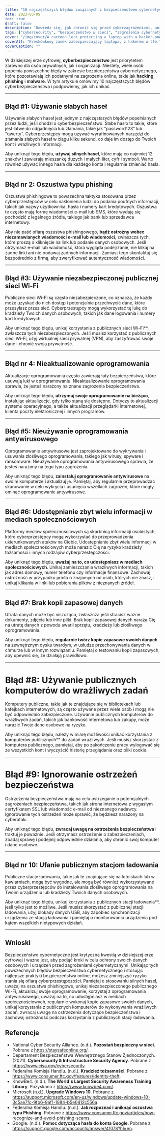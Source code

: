 ```yaml
---
title: "10 najczęstszych błędów związanych z bezpieczeństwem cybernetycznym i jak ich uniknąć"
date: 2023-03-09
toc: true
draft: false
description: "Dowiedz się, jak chronić się przed cyberzagrożeniami, unikając tych 10 powszechnych błędów cyberbezpieczeństwa."
tags: ["cybersecurity", "bezpieczeństwo w sieci", "zagrożenia cybernetyczne", "hakowanie", "phishing", "złośliwe oprogramowanie", "hasła", "publiczna sieć Wi-Fi", "antywirus", "media społecznościowe", "kopia zapasowa danych", "ostrzeżenia dotyczące bezpieczeństwa", "publiczne stacje ładowania", "bezpieczeństwo komputerowe", "zapobieganie cyberprzestępczości", "kradzież tożsamości", "prywatność cyfrowa", "bezpieczeństwo sieci", "aktualizacje oprogramowania", "bezpieczeństwo w sieci"]
cover: "/img/cover/A_cartoon_lock_protecting_a_laptop_with_a_hacker.png"
coverAlt: "Kreskówkowy zamek zabezpieczający laptopa, z hakerem w tle."
coverCaption: ""
---
```



W dzisiejszej erze cyfrowej, **cyberbezpieczeństwo** jest priorytetem zarówno dla osób prywatnych, jak i organizacji. Niestety, wiele osób popełnia powszechne błędy w zakresie bezpieczeństwa cybernetycznego, które pozostawiają ich podatnymi na zagrożenia online, takie jak **hacking**, **phishing** i **malware**. W tym artykule omówimy 10 najczęstszych błędów cyberbezpieczeństwa i podpowiemy, jak ich unikać.

____

## Błąd #1: Używanie słabych haseł

Używanie słabych haseł jest jednym z najczęstszych błędów popełnianych przez ludzi, jeśli chodzi o cyberbezpieczeństwo. Słabe hasło to takie, które jest łatwe do odgadnięcia lub złamania, takie jak "password123" lub "qwerty". Cyberprzestępcy mogą używać wyrafinowanych narzędzi do złamania słabych haseł w ciągu kilku sekund, co daje im dostęp do Twoich kont i wrażliwych informacji.

Aby uniknąć tego błędu, **używaj silnych haseł**, które mają co najmniej 12 znaków i zawierają mieszankę dużych i małych liter, cyfr i symboli. Warto również używać innego hasła dla każdego konta i regularnie zmieniać hasła.

____


## Błąd nr 2: Oszustwa typu phishing

Oszustwa phishingowe to powszechna taktyka stosowana przez cyberprzestępców w celu nakłonienia ludzi do podania poufnych informacji, takich jak nazwy użytkownika, hasła i numery kart kredytowych. Oszustwa te często mają formę wiadomości e-mail lub SMS, które wydają się pochodzić z legalnego źródła, takiego jak bank lub sprzedawca internetowy.

Aby nie paść ofiarą oszustwa phishingowego, **bądź ostrożny wobec niezamawianych wiadomości e-mail lub wiadomości**, zwłaszcza tych, które proszą o kliknięcie na link lub podanie danych osobowych. Jeśli otrzymasz e-mail lub wiadomość, która wygląda podejrzanie, nie klikaj na żadne linki ani nie podawaj żadnych informacji. Zamiast tego skontaktuj się bezpośrednio z firmą, aby zweryfikować autentyczność wiadomości.

____


## Błąd #3: Używanie niezabezpieczonej publicznej sieci Wi-Fi

Publiczne sieci Wi-Fi są często niezabezpieczone, co oznacza, że każdy może uzyskać do nich dostęp i potencjalnie przechwycić dane, które przesyłasz przez sieć. Cyberprzestępcy mogą wykorzystać tę lukę do kradzieży Twoich danych osobowych, takich jak dane logowania i numery kart kredytowych.

Aby uniknąć tego błędu, unikaj korzystania z publicznych sieci Wi-Fi**, zwłaszcza tych niezabezpieczonych. Jeśli musisz korzystać z publicznych sieci Wi-Fi, użyj wirtualnej sieci prywatnej (VPN), aby zaszyfrować swoje dane i chronić swoją prywatność.

____


## Błąd nr 4: Nieaktualizowanie oprogramowania

Aktualizacje oprogramowania często zawierają łaty bezpieczeństwa, które usuwają luki w oprogramowaniu. Nieaktualizowanie oprogramowania sprawia, że jesteś narażony na znane zagrożenia bezpieczeństwa.

Aby uniknąć tego błędu, **utrzymuj swoje oprogramowanie na bieżąco**, instalując aktualizacje, gdy tylko staną się dostępne. Dotyczy to aktualizacji systemu operacyjnego, a także aktualizacji przeglądarki internetowej, klienta poczty elektronicznej i innych programów.

____


## Błąd #5: Nieużywanie oprogramowania antywirusowego

Oprogramowanie antywirusowe jest zaprojektowane do wykrywania i usuwania złośliwego oprogramowania, takiego jak wirusy, spyware i ransomware. Nieużywanie oprogramowania antywirusowego sprawia, że jesteś narażony na tego typu zagrożenia.

Aby uniknąć tego błędu, **zainstaluj oprogramowanie antywirusowe** na swoim komputerze i aktualizuj je. Pamiętaj, aby regularnie przeprowadzać skanowanie w celu wykrycia i usunięcia wszelkich zagrożeń, które mogły ominąć oprogramowanie antywirusowe.

____


## Błąd #6: Udostępnianie zbyt wielu informacji w mediach społecznościowych

Platformy mediów społecznościowych są skarbnicą informacji osobistych, które cyberprzestępcy mogą wykorzystać do przeprowadzenia ukierunkowanych ataków na Ciebie. Udostępnianie zbyt wielu informacji w mediach społecznościowych może narazić Cię na ryzyko kradzieży tożsamości i innych rodzajów cyberprzestępczości.

Aby uniknąć tego błędu, **uważaj na to, co udostępniasz w mediach społecznościowych**. Unikaj zamieszczania wrażliwych informacji, takich jak adres domowy, numer telefonu czy informacje finansowe. Zachowaj ostrożność w przypadku próśb o znajomych od osób, których nie znasz, i unikaj klikania w linki lub pobierania plików z nieznanych źródeł.

____


## Błąd #7: Brak kopii zapasowej danych

Utrata danych może być niszcząca, zwłaszcza jeśli stracisz ważne dokumenty, zdjęcia lub inne pliki. Brak kopii zapasowej danych naraża Cię na utratę danych z powodu awarii sprzętu, kradzieży lub złośliwego oprogramowania.

Aby uniknąć tego błędu, **regularnie twórz kopie zapasowe swoich danych** na zewnętrznym dysku twardym, w usłudze przechowywania danych w chmurze lub w innym rozwiązaniu. Pamiętaj o testowaniu kopii zapasowych, aby upewnić się, że działają prawidłowo.

____


# Błąd #8: Używanie publicznych komputerów do wrażliwych zadań

Komputery publiczne, takie jak te znajdujące się w bibliotekach lub kafejkach internetowych, są często używane przez wiele osób i mogą nie być odpowiednio zabezpieczone. Używanie publicznych komputerów do wrażliwych zadań, takich jak bankowość internetowa lub zakupy, może narazić Twoje dane osobowe na ryzyko.

Aby uniknąć tego błędu, należy w miarę możliwości unikać korzystania z komputerów publicznych** do zadań wrażliwych. Jeśli musisz skorzystać z komputera publicznego, pamiętaj, aby po zakończeniu pracy wylogować się ze wszystkich kont i wyczyścić historię przeglądania oraz pliki cookie.


____


# Błąd #9: Ignorowanie ostrzeżeń bezpieczeństwa

Ostrzeżenia bezpieczeństwa mają na celu ostrzeganie o potencjalnych zagrożeniach bezpieczeństwa, takich jak strona internetowa z wygasłym certyfikatem SSL lub wiadomość e-mail od nieznanego nadawcy. Ignorowanie tych ostrzeżeń może sprawić, że będziesz narażony na cyberataki.

Aby uniknąć tego błędu, **zwracaj uwagę na ostrzeżenia bezpieczeństwa** i traktuj je poważnie. Jeśli otrzymasz ostrzeżenie o zabezpieczeniach, zbadaj sprawę i podejmij odpowiednie działania, aby chronić swój komputer i dane osobowe.


____

## Błąd nr 10: Ufanie publicznym stacjom ładowania

Publiczne stacje ładowania, takie jak te znajdujące się na lotniskach lub w kawiarniach, mogą być wygodne, ale mogą być również wykorzystywane przez cyberprzestępców do instalowania złośliwego oprogramowania na Twoim urządzeniu lub kradzieży Twoich danych osobowych.

Aby uniknąć tego błędu, unikaj korzystania z publicznych stacji ładowania**, jeśli tylko jest to możliwe. Jeśli musisz skorzystać z publicznej stacji ładowania, użyj blokady danych USB, aby zapobiec synchronizacji urządzenia ze stacją ładowania i pamiętaj o monitorowaniu urządzenia pod kątem wszelkich nietypowych działań.

____


## Wnioski

Bezpieczeństwo cybernetyczne jest krytyczną kwestią w dzisiejszej erze cyfrowej i ważne jest, aby podjąć kroki w celu ochrony swoich danych osobowych i urządzeń przed zagrożeniami cybernetycznymi. Unikając tych powszechnych błędów bezpieczeństwa cybernetycznego i stosując najlepsze praktyki bezpieczeństwa online, możesz zmniejszyć ryzyko stania się ofiarą cyberprzestępczości. Pamiętaj o stosowaniu silnych haseł, uważaj na oszustwa phishingowe, unikaj niezabezpieczonego publicznego Wi-Fi, aktualizuj swoje oprogramowanie, korzystaj z oprogramowania antywirusowego, uważaj na to, co udostępniasz w mediach społecznościowych, regularnie wykonuj kopie zapasowe swoich danych, unikaj korzystania z publicznych komputerów do wykonywania wrażliwych zadań, zwracaj uwagę na ostrzeżenia dotyczące bezpieczeństwa i zachowaj ostrożność podczas korzystania z publicznych stacji ładowania.

## Referencje

- National Cyber Security Alliance. (n.d.). **Pozostań bezpieczny w sieci**. Pobrane z https://staysafeonline.org/.
- Departament Bezpieczeństwa Wewnętrznego Stanów Zjednoczonych. (2021). **Cybersecurity & Infrastructure Security Agency**. Pobrane z https://www.cisa.gov/cybersecurity.
- Federalna Komisja Handlu. (n.d.). **Kradzież tożsamości**. Pobrane z https://www.consumer.ftc.gov/features/identity-theft.
- KnowBe4. (n.d.). **The World's Largest Security Awareness Training Library**. Pozyskano z https://www.knowbe4.com/.
- Microsoft (n.d.). **Upgrade Windows 10**. Pobrane z https://support.microsoft.com/en-us/windows/update-windows-10-3c5ae7fc-9fb6-9af1-1984-b5e0412c556a.
- Federalna Komisja Handlu. (n.d.). **Jak rozpoznać i uniknąć oszustwa typu Phishing**. Pobrane z https://www.consumer.ftc.gov/articles/how-recognize-and-avoid-phishing-scams.
- Google. (n.d.). **Pomoc dotycząca hasła do konta Google**. Pobrane z https://support.google.com/accounts/answer/41078?hl=en.
